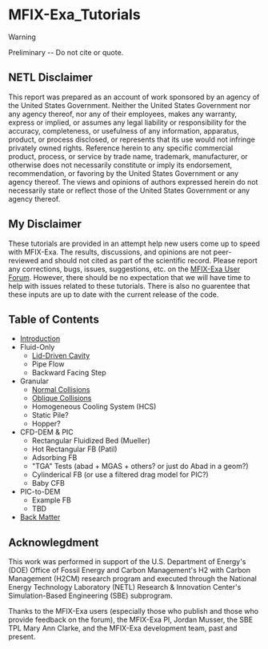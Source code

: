 # MFIX-Exa_Tutorials

> [!WARNING]
> Preliminary -- Do not cite or quote.

## NETL Disclaimer

This report was prepared as an account of work sponsored by
an agency of the United States Government. Neither the United States
Government nor any agency thereof, nor any of their employees, makes
any warranty, express or implied, or assumes any legal liability or
responsibility for the accuracy, completeness, or usefulness of any
information, apparatus, product, or process disclosed, or represents that its
use would not infringe privately owned rights. Reference herein to any
specific commercial product, process, or service by trade name,
trademark, manufacturer, or otherwise does not necessarily constitute or
imply its endorsement, recommendation, or favoring by the United States
Government or any agency thereof. The views and opinions of authors
expressed herein do not necessarily state or reflect those of the United
States Government or any agency thereof.


## My Disclaimer

These tutorials are provided in an attempt help new users come up to speed
with MFIX-Exa. The results, discussions, and opinions are not peer-reviewed
and should not cited as part of the scientific record.
Please report any corrections, bugs, issues, suggestions, etc. on the
[MFIX-Exa User Forum](https://mfix.netl.doe.gov/forum/c/mfix-exa).
However, there should be no expectation that we will have time to
help with issues related to these tutorials. There is also no guarentee that
these inputs are up to date with the current release of the code.


## Table of Contents

* [Introduction](intro.md)
* Fluid-Only
  - [Lid-Driven Cavity](fluid/lid-driven_cavity/README.md)
  - Pipe Flow
  - Backward Facing Step
* Granular
  - [Normal Collisions](granular/normal_collisions/README.md)
  - [Oblique Collisions](granular/oblique_collisions/README.md)
  - Homogeneous Cooling System (HCS)
  - Static Pile?
  - Hopper?
* CFD-DEM & PIC
  - Rectangular Fluidized Bed (Mueller)
  - Hot Rectangular FB (Patil)
  - Adsorbing FB
  - "TGA" Tests (abad + MGAS + others? or just do Abad in a geom?)
  - Cylinderical FB (or use a filtered drag model for PIC?)
  - Baby CFB
* PIC-to-DEM
  - Example FB
  - TBD
* [Back Matter](end.md)

## Acknowlegdment

This work was performed in support of the U.S. Department of Energy's (DOE) Office of Fossil Energy and Carbon Management's H2 with Carbon Management (H2CM) research program and executed through the National Energy Technology Laboratory (NETL) Research \& Innovation Center's Simulation-Based Engineering (SBE) subprogram.

Thanks to the MFIX-Exa users
(especially those who publish and those who provide feedback on the forum),
the MFIX-Exa PI, Jordan Musser, the SBE TPL Mary Ann Clarke,
and the MFIX-Exa development team, past and present.

